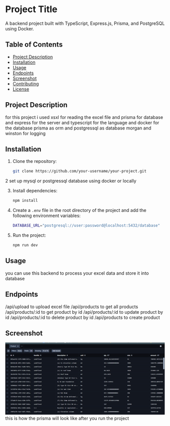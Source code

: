 # Project Title

A backend project built with TypeScript, Express.js, Prisma, and PostgreSQL using Docker.

## Table of Contents

- [Project Description](#project-description)
- [Installation](#installation)
- [Usage](#usage)
- [Endpoints](#endpoints)
- [Screenshot](#screenshot)
- [Contributing](#contributing)
- [License](#license)

## Project Description

for this project i used xsxl for reading the excel file and prisma for database and express for the server and typescript for the language and docker for the database prisma as orm and postgressql as database morgan and winston for logging

## Installation

1. Clone the repository:

   ```bash
   git clone https://github.com/your-username/your-project.git
   ```

2 set up mysql or postgressql database using docker or locally

3. Install dependencies:

   ```bash
   npm install
   ```

4. Create a `.env` file in the root directory of the project and add the following environment variables:

   ```bash
   DATABASE_URL="postgresql://user:password@localhost:5432/database"
   ```
5. Run the project:

   ```bash
   npm run dev
   ```
## Usage

you can use this backend to process your excel data and store it into database

## Endpoints
/api/upload to upload excel file
/api/products to get all products
/api/products/:id to get product by id
/api/products/:id to update product by id
/api/products/:id to delete product by id
/api/products to create product

## Screenshot

![screenshot](https://github.com/bilalabdelkadir/excel-processer-client/blob/main/src/assets/prisma.png)
this is how the prisma will look like after you run the project